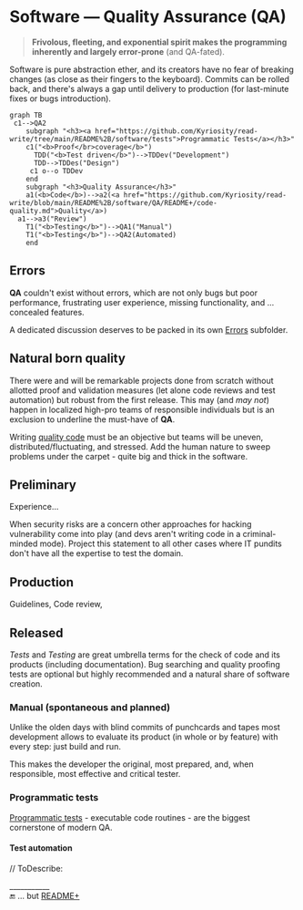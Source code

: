 # Software &mdash; Quality Assurance (QA)

> **Frivolous, fleeting, and exponential spirit makes the programming inherently and largely error-prone** (and QA-fated). 

Software is pure abstraction ether, and its creators have no fear of breaking changes (as close as their fingers to the keyboard). Commits can be rolled back, and there's always a gap until delivery to production (for last-minute fixes or bugs introduction).

```mermaid
graph TB
 c1-->QA2
    subgraph "<h3><a href="https://github.com/Kyriosity/read-write/tree/main/README%2B/software/tests">Programmatic Tests</a></h3>"
    c1("<b>Proof</br>coverage</b>")
      TDD("<b>Test driven</b>")-->TDDev("Development")
      TDD-->TDDes("Design")
     c1 o--o TDDev
    end
    subgraph "<h3>Quality Assurance</h3>"
    a1(<b>Code</b>)-->a2(<a href="https://github.com/Kyriosity/read-write/blob/main/README%2B/software/QA/README+/code-quality.md">Quality</a>)
  a1-->a3("Review")
    T1("<b>Testing</b>")-->QA1("Manual")
    T1("<b>Testing</b>")-->QA2(Automated)
    end
```

## Errors

**QA** couldn't exist without errors, which are not only bugs but poor performance, frustrating user experience, missing functionality, and ... concealed features.

A dedicated discussion deserves to be packed in its own [Errors](README+/errors/) subfolder.

## Natural born quality

There were and will be remarkable projects done from scratch without allotted proof and validation measures (let alone code reviews and test automation) but robust from the first release. 
This may (and _may not_) happen in localized high-pro teams of responsible individuals but is an exclusion to underline the must-have of __QA__.

Writing [quality code](README+/code-quality.md) must be an objective but teams will be uneven, distributed/fluctuating, and stressed. Add the human nature to sweep problems under the carpet - quite big and thick in the software.

## Preliminary

Experience... 

When security risks are a concern other approaches for hacking vulnerability come into play (and devs aren't writing code in a criminal-minded mode).
Project this statement to all other cases where IT pundits don't have all the expertise to test the domain.

## Production

Guidelines, Code review, 

## Released

_Tests_ and _Testing_ are great umbrella terms for the check of code and its products (including documentation). Bug searching and quality proofing tests are optional but highly recommended and a natural share of software creation. 

### Manual (spontaneous and planned)

Unlike the olden days with blind commits of punchcards and tapes most development allows to evaluate its product (in whole or by feature) with every step: just build and run.

This makes the developer the original, most prepared, and, when responsible, most effective and critical tester.

### Programmatic tests

[Programmatic tests](../tests) - executable code routines - are the biggest cornerstone of modern QA.

#### Test automation

// ToDescribe:

\___________\
:end: ... but [README+](README+)
